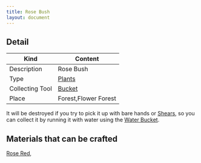 ```yaml
---
title: Rose Bush
layout: document
---
```

## Detail

|Kind|Content|
|---|---|
|Description|Rose Bush|
|Type|[Plants](Plants)|
|Collecting Tool|[Bucket](Bucket)|
|Place|Forest,Flower Forest|

It will be destroyed if you try to pick it up with bare hands or [Shears](Shears), so you can collect it by running it with water using the [Water Bucket](Water_Bucket).

## Materials that can be crafted

[Rose Red](Rose_Red),
